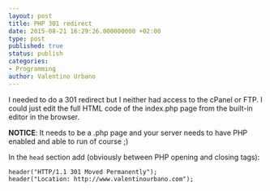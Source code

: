 ```yaml
---
layout: post
title: PHP 301 redirect
date: 2015-08-21 16:29:26.000000000 +02:00
type: post
published: true
status: publish
categories:
- Programming
author: Valentino Urbano
---
```


I needed to do a 301 redirect but I neither had access to the cPanel or FTP. I could just edit the full HTML code of the index.php page from the built-in editor in the browser.

**NOTICE**: It needs to be a .php page and your server needs to have PHP enabled and able to run of course ;)

In the `head` section add (obviously between PHP opening and closing tags):


```
header("HTTP/1.1 301 Moved Permanently");
header("Location: http://www.valentinourbano.com");
```
